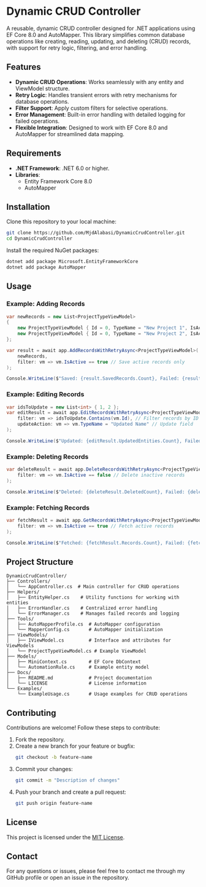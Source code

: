 
# Dynamic CRUD Controller

A reusable, dynamic CRUD controller designed for .NET applications using EF Core 8.0 and AutoMapper. This library simplifies common database operations like creating, reading, updating, and deleting (CRUD) records, with support for retry logic, filtering, and error handling.

## Features

- **Dynamic CRUD Operations**: Works seamlessly with any entity and ViewModel structure.
- **Retry Logic**: Handles transient errors with retry mechanisms for database operations.
- **Filter Support**: Apply custom filters for selective operations.
- **Error Management**: Built-in error handling with detailed logging for failed operations.
- **Flexible Integration**: Designed to work with EF Core 8.0 and AutoMapper for streamlined data mapping.

## Requirements

- **.NET Framework**: .NET 6.0 or higher.
- **Libraries**:
  - Entity Framework Core 8.0
  - AutoMapper

## Installation

Clone this repository to your local machine:
```bash
git clone https://github.com/MjdAlabasi/DynamicCrudController.git
cd DynamicCrudController
```

Install the required NuGet packages:
```bash
dotnet add package Microsoft.EntityFrameworkCore
dotnet add package AutoMapper
```

## Usage

### Example: Adding Records

```csharp
var newRecords = new List<ProjectTypeViewModel>
{
    new ProjectTypeViewModel { Id = 0, TypeName = "New Project 1", IsActive = true },
    new ProjectTypeViewModel { Id = 0, TypeName = "New Project 2", IsActive = false }
};

var result = await app.AddRecordsWithRetryAsync<ProjectTypeViewModel>(
    newRecords,
    filter: vm => vm.IsActive == true // Save active records only
);

Console.WriteLine($"Saved: {result.SavedRecords.Count}, Failed: {result.FailedRecords.Count}");
```

### Example: Editing Records

```csharp
var idsToUpdate = new List<int> { 1, 2 };
var editResult = await app.EditRecordsWithRetryAsync<ProjectTypeViewModel>(
    filter: vm => idsToUpdate.Contains(vm.Id), // Filter records by ID
    updateAction: vm => vm.TypeName = "Updated Name" // Update field
);

Console.WriteLine($"Updated: {editResult.UpdatedEntities.Count}, Failed: {editResult.FailedRecords.Count}");
```

### Example: Deleting Records

```csharp
var deleteResult = await app.DeleteRecordsWithRetryAsync<ProjectTypeViewModel>(
    filter: vm => vm.IsActive == false // Delete inactive records
);

Console.WriteLine($"Deleted: {deleteResult.DeletedCount}, Failed: {deleteResult.FailedRecords.Count}");
```

### Example: Fetching Records

```csharp
var fetchResult = await app.GetRecordsWithRetryAsync<ProjectTypeViewModel>(
    filter: vm => vm.IsActive == true // Fetch active records
);

Console.WriteLine($"Fetched: {fetchResult.Records.Count}, Failed: {fetchResult.FailedRecords.Count}");
```

## Project Structure

```
DynamicCrudController/
├── Controllers/
│   └── AppController.cs  # Main controller for CRUD operations
├── Helpers/
│   ├── EntityHelper.cs    # Utility functions for working with entities
│   ├── ErrorHandler.cs    # Centralized error handling
│   └── ErrorManager.cs    # Manages failed records and logging
├── Tools/
│   ├── AutoMapperProfile.cs  # AutoMapper configuration
│   └── MapperConfig.cs       # AutoMapper initialization
├── ViewModels/
│   ├── IViewModel.cs         # Interface and attributes for ViewModels
│   └── ProjectTypeViewModel.cs # Example ViewModel
├── Models/
│   ├── MiniContext.cs        # EF Core DbContext
│   └── AutomationRule.cs     # Example entity model
├── Docs/
│   ├── README.md             # Project documentation
│   └── LICENSE               # License information
└── Examples/
    └── ExampleUsage.cs       # Usage examples for CRUD operations
```

## Contributing

Contributions are welcome! Follow these steps to contribute:

1. Fork the repository.
2. Create a new branch for your feature or bugfix:
   ```bash
   git checkout -b feature-name
   ```
3. Commit your changes:
   ```bash
   git commit -m "Description of changes"
   ```
4. Push your branch and create a pull request:
   ```bash
   git push origin feature-name
   ```

## License

This project is licensed under the [MIT License](LICENSE).

## Contact

For any questions or issues, please feel free to contact me through my GitHub profile or open an issue in the repository.
